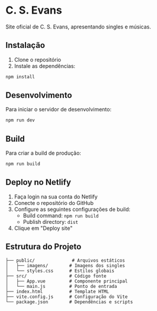 # C. S. Evans

Site oficial de C. S. Evans, apresentando singles e músicas.

## Instalação

1. Clone o repositório
2. Instale as dependências:
```bash
npm install
```

## Desenvolvimento

Para iniciar o servidor de desenvolvimento:
```bash
npm run dev
```

## Build

Para criar a build de produção:
```bash
npm run build
```

## Deploy no Netlify

1. Faça login na sua conta do Netlify
2. Conecte o repositório do GitHub
3. Configure as seguintes configurações de build:
   - Build command: `npm run build`
   - Publish directory: `dist`
4. Clique em "Deploy site"

## Estrutura do Projeto

```
├── public/              # Arquivos estáticos
│   ├── imagens/        # Imagens dos singles
│   └── styles.css      # Estilos globais
├── src/                # Código fonte
│   ├── App.vue         # Componente principal
│   └── main.js         # Ponto de entrada
├── index.html          # Template HTML
├── vite.config.js      # Configuração do Vite
└── package.json        # Dependências e scripts
```
